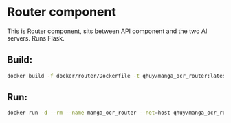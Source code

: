 # Router component
This is Router component, sits between API component and the two AI servers. Runs Flask.

## Build:
```sh
docker build -f docker/router/Dockerfile -t qhuy/manga_ocr_router:latest .
```

## Run:
```sh
docker run -d --rm --name manga_ocr_router --net=host qhuy/manga_ocr_router:latest
```